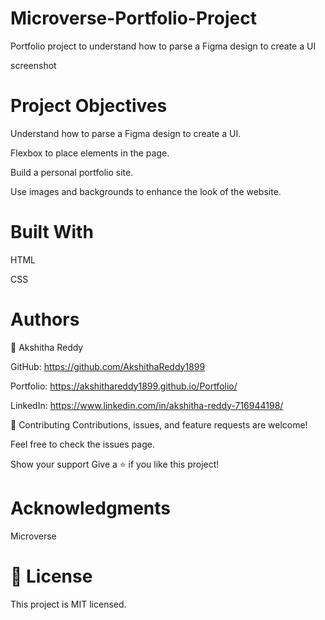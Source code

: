 # Microverse-Portfolio-Project

Portfolio project to understand how to parse a Figma design to create a UI

screenshot

# Project Objectives

Understand how to parse a Figma design to create a UI.

Flexbox to place elements in the page.

Build a personal portfolio site.

Use images and backgrounds to enhance the look of the website.

# Built With
HTML

CSS


# Authors
👤 Akshitha Reddy

GitHub: https://github.com/AkshithaReddy1899

Portfolio: https://akshithareddy1899.github.io/Portfolio/

LinkedIn: https://www.linkedin.com/in/akshitha-reddy-716944198/


🤝 Contributing
Contributions, issues, and feature requests are welcome!

Feel free to check the issues page.

Show your support
Give a ⭐️ if you like this project!

# Acknowledgments

Microverse

# 📝 License
This project is MIT licensed.